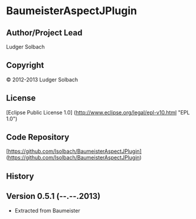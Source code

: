BaumeisterAspectJPlugin
=======================


Author/Project Lead
-------------------
Ludger Solbach

Copyright
---------
© 2012-2013 Ludger Solbach

License
-------
[Eclipse Public License 1.0] (http://www.eclipse.org/legal/epl-v10.html "EPL 1.0")

Code Repository
---------------
[https://github.com/lsolbach/BaumeisterAspectJPlugin] (https://github.com/lsolbach/BaumeisterAspectJPlugin)

History
-------

Version 0.5.1 (--.--.2013)
--------------------------
* Extracted from Baumeister

